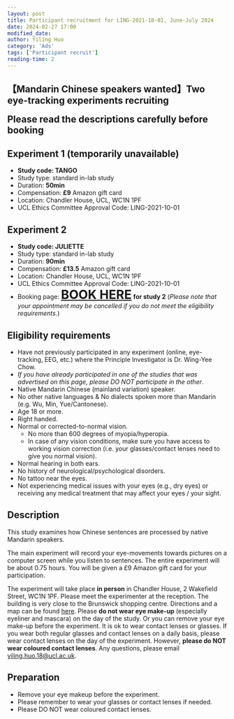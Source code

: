 ```yaml
---
layout: post
title: Participant recruitment for LING-2021-10-01, June-July 2024
date: 2024-02-27 17:00
modified_date: 
author: Yiling Huo
category: 'Ads'
tags: ['Participant recruit']
reading-time: 2
---
```


<!-- **Recruitment full** -->

<!--excerpt-->

## 【Mandarin Chinese speakers wanted】Two eye-tracking experiments recruiting 

<span style="font-size: 150%;">**Please read the descriptions carefully before booking**</span>

## Experiment 1 (temporarily unavailable)

- **Study code: TANGO**
- Study type: standard in-lab study
- Duration: **50min**
- Compensation: **£9** Amazon gift card
- Location: Chandler House, UCL, WC1N 1PF
- UCL Ethics Committee Approval Code: LING-2021-10-01
<!-- - Booking page: <span style="font-size: 200%;">**[BOOK HERE](https://outlook.office365.com/owa/calendar/ExperimentparticipantsignupLING20211001March2024@live.ucl.ac.uk/bookings/s/ZnlZanXeHEKNGtEfqGmTOw2)**</span> **for study 1 TANGO** (*Please note that your appointment may be cancelled if you do not meet the eligibility requirements.*) -->

## Experiment 2

- **Study code: JULIETTE**
- Study type: standard in-lab study
- Duration: **90min**
- Compensation: **£13.5** Amazon gift card
- Location: Chandler House, UCL, WC1N 1PF
- UCL Ethics Committee Approval Code: LING-2021-10-01
- Booking page: <span style="font-size: 200%;">**[BOOK HERE](https://outlook.office365.com/owa/calendar/ExperimentparticipantsignupLING20211001March2024@live.ucl.ac.uk/bookings/s/Jfr1wG4m1E2wzlxnXqBi0A2)**</span> **for study 2** (*Please note that your appointment may be cancelled if you do not meet the eligibility requirements.*)

## Eligibility requirements

- Have not previously participated in any experiment (online, eye-tracking, EEG, etc.) where the Principle Investigator is Dr. Wing-Yee Chow. 
- *If you have already participated in one of the studies that was advertised on this page, please DO NOT participate in the other*. 
- Native Mandarin Chinese (mainland variation) speaker. 
- No other native languages & No dialects spoken more than Mandarin (e.g. Wu, Min, Yue/Cantonese). 
- Age 18 or more. 
- Right handed. 
- Normal or corrected-to-normal vision.
    - No more than 600 degrees of myopia/hyperopia. 
    - In case of any vision conditions, make sure you have access to working vision correction (i.e. your glasses/contact lenses need to give you normal vision).
- Normal hearing in both ears.
- No history of neurological/psychological disorders.
- No tattoo near the eyes. 
- Not experiencing medical issues with your eyes (e.g., dry eyes) or receiving any medical treatment that may affect your eyes / your sight. 

## Description

This study examines how Chinese sentences are processed by native Mandarin speakers.

The main experiment will record your eye-movements towards pictures on a computer screen while you listen to sentences. The entire experiment will be about 0.75 hours. You will be given a £9 Amazon gift card for your participation. 

The experiment will take place **in person** in Chandler House, 2 Wakefield Street, WC1N 1PF. Please meet the experimenter at the reception. The building is very close to the Brunswick shopping centre. Directions and a map can be found [here](http://www.ucl.ac.uk/maps/chandler-house). Please **do not wear eye make-up** (especially eyeliner and mascara) on the day of the study. Or you can remove your eye make-up before the experiment. It is ok to wear contact lenses or glasses. If you wear both regular glasses and contact lenses on a daily basis, please wear contact lenses on the day of the experiment. However, **please do NOT wear coloured contact lenses**. Any questions, please email yiling.huo.18@ucl.ac.uk.

## Preparation

- Remove your eye makeup before the experiment. 
- Please remember to wear your glasses or contact lenses if needed. 
- Please DO NOT wear coloured contact lenses.